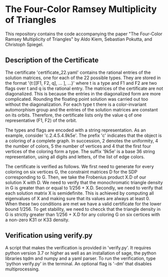 # The Four-Color Ramsey Multiplicity of Triangles
This repository contains the code accompanying the paper "The Four-Color Ramsey Multiplicity of Triangles" by Aldo Kiem, Sebastian Pokutta, and Christoph Spiegel.

## Description of the Certificate
The certificate 'certificate_22.yaml' contains the rational entries of the solution matrices, one for each of the 22 possible types. They are stored in the format '{t:[[F1, F2, q], ... ], ...}' where t is a type and F1 and F2 are two flags over t and q is the rational entry. The matrices of the certificate are not diagonalized. This is because the entries in the diagonalized form are more complicated. Rounding the floating point solution was carried out too without the diagonalization. For each type t there is a color-invariant automorphism group and the entries of the solution matrices are constant on its orbits. Therefore, the certificate lists only the value q of one representative (F1, F2) of the orbit.

The types and flags are encoded with a string representation. As an example, consider 'c.2.4.5.4.9k5e'. The prefix 'c' indicates that the object is a coloring of a complete graph. In succession, 2 denotes the uniformity, 4 the number of colors, 5 the number of vertices and 4 that the first four vertices of the coloring form a type. The suffix '9k5e' is a base 36 string representation, using all digits and letters, of the list of edge colors. 

The certificate is verified as follows. We first need to generate for every coloring on six vertices G, the constraint matrices D for the SDP corresponding to G. Then, we take the Frobenius product X.D of our solution X with D. We need to verify that the monochromatic triangle density in G is greater than or equal to 1/256 + X.D. Secondly, we need to verify that each solution matrix X is semidefinite. This is achieved by computing all eigenvalues of X and making sure that its values are always at least 0. When these two conditions are met we have a valid certificate for the lower bound 1/256. To get stability, we need to checck that the triangle density in G is strictly greater than 1/256 + X.D for any coloring G on six certices with a non-zero K31 or K33 density.

## Verification using verify.py
A script that makes the verification is provided in 'verify.py'. It requires python version 3.7 or higher as well as an installation of sage, the python libraries tqdm and numpy and a yaml parser. To run the verification, type 'python verify.py' in the terminal. An optional flag is '-dm' that disables multiprocessing.